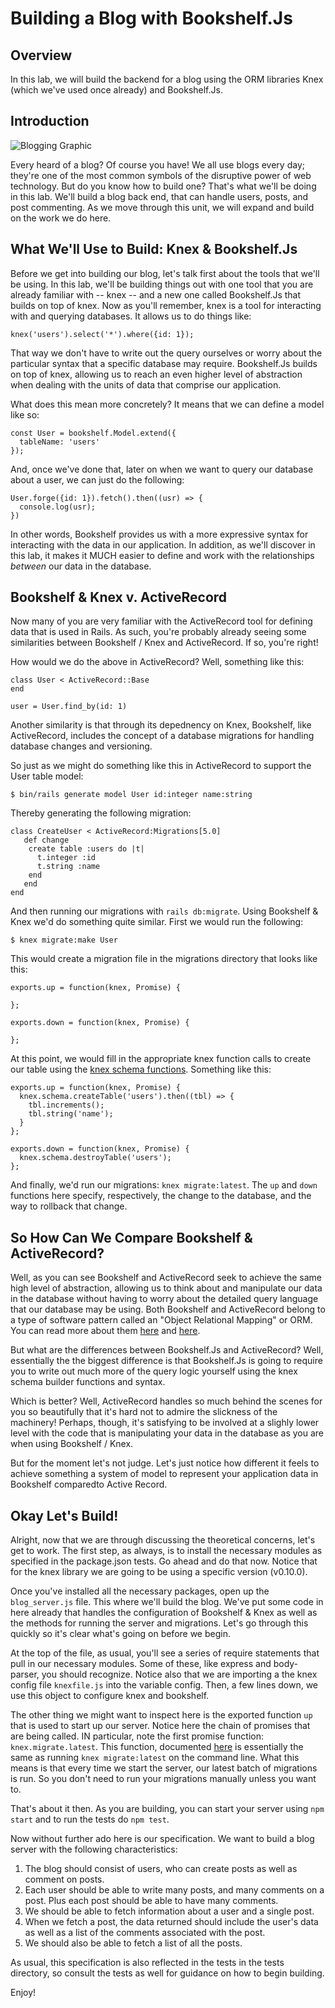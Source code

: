Building a Blog with Bookshelf.Js
=================================

## Overview

In this lab, we will build the backend for a blog using the ORM libraries Knex (which we've used once already) and Bookshelf.Js.

## Introduction

![Blogging Graphic](http://ezmiller.s3.amazonaws.com/public/flatiron-imgs/blog.gif)

Every heard of a blog? Of course you have! We all use blogs every day; they're one of the most common symbols of the disruptive power of web technology. But do you know how to build one? That's what we'll be doing in this lab. We'll build a blog back end, that can handle users, posts, and post commenting. As we move through this unit, we will expand and build on the work we do here.

## What We'll Use to Build: Knex & Bookshelf.Js
 

Before we get into building our blog, let's talk first about the tools that we'll be using. In this lab, we'll be building things out with one tool that you are already familiar with -- knex -- and a new one called Bookshelf.Js that builds on top of knex. Now as you'll remember, knex is a tool for interacting with and querying databases. It allows us to do things like:

```
knex('users').select('*').where({id: 1});
```

That way we don't have to write out the query ourselves or worry about the particular syntax that a specific database may require. Bookshelf.Js builds on top of knex, allowing us to reach an even higher level of abstraction when dealing with the units of data that comprise our application.

What does this mean more concretely? It means that we can define a model like so:

```
const User = bookshelf.Model.extend({
  tableName: 'users'
});
```

And, once we've done that, later on when we want to query our database about a user, we can just do the following:

```
User.forge({id: 1}).fetch().then((usr) => {
  console.log(usr);
})
```

In other words, Bookshelf provides us with a more expressive syntax for interacting with the data in our application. In addition, as we'll discover in this lab, it makes it MUCH easier to define and work with the relationships *between* our data in the database.

## Bookshelf & Knex v. ActiveRecord

Now many of you are very familiar with the ActiveRecord tool for defining data that is used in Rails. As such, you're probably already seeing some similarities between Bookshelf / Knex and ActiveRecord. If so, you're right!

How would we do the above in ActiveRecord? Well, something like this:

```
class User < ActiveRecord::Base
end

user = User.find_by(id: 1)
```

Another similarity is that through its depednency on Knex, Bookshelf, like ActiveRecord, includes the concept of a database migrations for handling database changes and versioning.

So just as we might do something like this in ActiveRecord to support the User table model:

```
$ bin/rails generate model User id:integer name:string
```

Thereby generating the following migration:

```
class CreateUser < ActiveRecord:Migrations[5.0]
   def change
    create table :users do |t|
      t.integer :id
      t.string :name
    end
   end
end
```

And then running our migrations with `rails db:migrate`. Using Bookshelf & Knex we'd do something quite similar. First we would run the following:

```
$ knex migrate:make User
```

This would create a migration file in the migrations directory that looks like this:

```
exports.up = function(knex, Promise) {

};

exports.down = function(knex, Promise) {

};
```

At this point, we would fill in the appropriate knex function calls to create our table using the [knex schema functions](http://knexjs.org/#Schema). Something like this:

```
exports.up = function(knex, Promise) {
  knex.schema.createTable('users').then((tbl) => {
    tbl.increments();
    tbl.string('name');
  }
};

exports.down = function(knex, Promise) {
  knex.schema.destroyTable('users');
};
```

And finally, we'd run our migrations: `knex migrate:latest`. The `up` and `down` functions here specify, respectively, the change to the database, and the way to rollback that change.

## So How Can We Compare Bookshelf & ActiveRecord?

Well, as you can see Bookshelf and ActiveRecord seek to achieve the same high level of abstraction, allowing us to think about and manipulate our data in the database without having to worry about the detailed query language that our database may be using.
Both Bookshelf and ActiveRecord belong to a type of software pattern called an "Object Relational Mapping" or ORM. You can read more about them [here](http://en.wikipedia.org/wiki/Object-relational_mapping) and [here](https://stackoverflow.com/questions/1279613/what-is-an-orm-and-where-can-i-learn-more-about-it).

But what are the differences between Bookshelf.Js and ActiveRecord? Well, essentially the the biggest difference is that Bookshelf.Js is going to require you to write out much more of the query logic yourself using the knex schema builder functions and syntax.

Which is better? Well, ActiveRecord handles so much behind the scenes for you so beautifully that it's hard not to admire the slickness of the machinery! Perhaps, though, it's satisfying to be involved at a slighly lower level with the code that is manipulating your data in the database as you are when using Bookshelf / Knex.

But for the moment let's not judge. Let's just notice how different it feels to achieve something a system of model to represent your application data in Bookshelf comparedto Active Record.

## Okay Let's Build!

Alright, now that we are through discussing the theoretical concerns, let's get to work. The first step, as always, is to install the necessary modules as specified in the package.json tests. Go ahead and do that now. Notice that for the knex library we are going to be using a specific version (v0.10.0).

Once you've installed all the necessary packages, open up the `blog_server.js` file. This where we'll build the blog. We've put some code in here already that handles the configuration of Bookshelf & Knex as well as the methods for running the server and migrations. Let's go through this quickly so it's clear what's going on before we begin.

At the top of the file, as usual, you'll see a series of require statements that pull in our necessary modules. Some of these, like express and body-parser, you should recognize. Notice also that we are importing a the knex config file `knexfile.js` into the variable config. Then, a few lines down, we use this object to configure knex and bookshelf.

The other thing we might want to inspect here is the exported function `up` that is used to start up our server. Notice here the chain of promises that are being called. IN particular, note the first promise function: `knex.migrate.latest`. This function, documented [here](http://knexjs.org/#Migrations-latest) is essentially the same as running `knex migrate:latest` on the command line. What this means is that every time we start the server, our latest batch of migrations is run. So you don't need to run your migrations manually unless you want to.

That's about it then. As you are building, you can start your server using `npm start` and to run the tests do `npm test`.

Now without further ado here is our specification. We want to build a blog server with the following characteristics:

1. The blog should consist of users, who can create posts as well as comment on posts. 
2. Each user should be able to write many posts, and many comments on a post. Plus each post should be able to have many comments.
3. We should be able to fetch information about a user and a single post.
4. When we fetch a post, the data returned should include the user's data as well as a list of the comments associated with the post.
5. We should also be able to fetch a list of all the posts.

As usual, this specification is also reflected in the tests in the tests directory, so consult the tests as well for guidance on how to begin building.

Enjoy!
